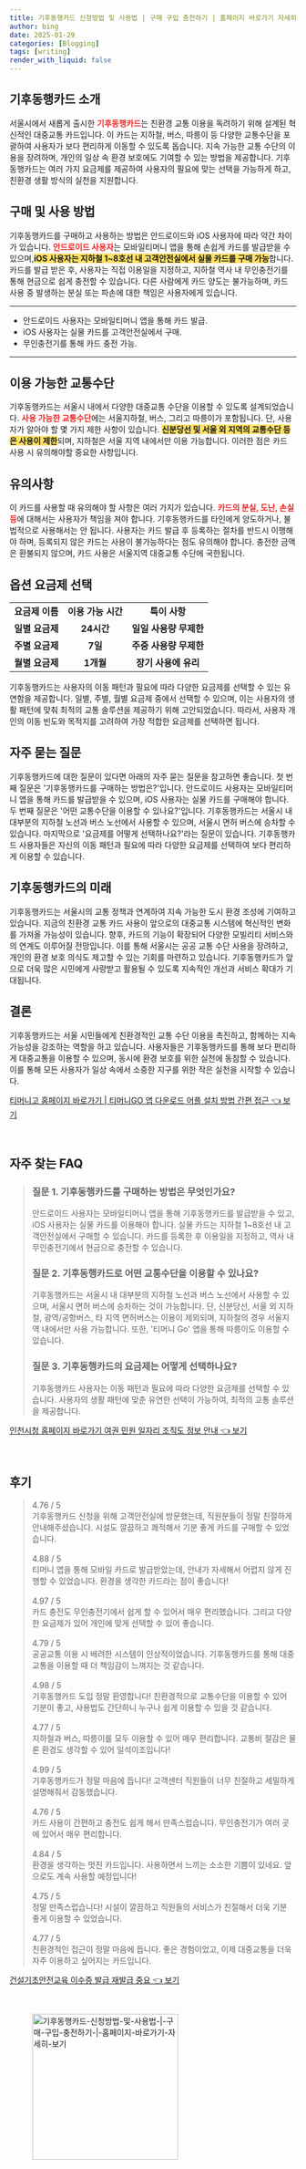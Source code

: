 ```yaml
---
title: 기후동행카드 신청방법 및 사용법 | 구매 구입 충전하기 | 홈페이지 바로가기 자세히 보기
author: bing
date: 2025-01-29
categories: [Blogging]
tags: [writing]
render_with_liquid: false
---
```



<h2 id='기후동행카드_소개'>기후동행카드 소개</h2>

<p>서울시에서 새롭게 출시한 <b><span style="color: #ee2323;">기후동행카드</span></b>는 친환경 교통 이용을 독려하기 위해 설계된 혁신적인 대중교통 카드입니다. 이 카드는 지하철, 버스, 따릉이 등 다양한 교통수단을 포괄하여 사용자가 보다 편리하게 이동할 수 있도록 돕습니다. 지속 가능한 교통 수단의 이용을 장려하며, 개인의 일상 속 환경 보호에도 기여할 수 있는 방법을 제공합니다. 기후동행카드는 여러 가지 요금제를 제공하여 사용자의 필요에 맞는 선택을 가능하게 하고, 친환경 생활 방식의 실천을 지원합니다.</p>

<h2 id='구매_사용_방법'>구매 및 사용 방법</h2>

<p>기후동행카드를 구매하고 사용하는 방법은 안드로이드와 iOS 사용자에 따라 약간 차이가 있습니다. <b><span style="color: #ee2323;">안드로이드 사용자</span></b>는 모바일티머니 앱을 통해 손쉽게 카드를 발급받을 수 있으며,<b><span style="background-color: #ffe066;">iOS 사용자는 지하철 1~8호선 내 고객안전실에서 실물 카드를 구매 가능</span></b>합니다. 카드를 발급 받은 후, 사용자는 직접 이용일을 지정하고, 지하철 역사 내 무인충전기를 통해 현금으로 쉽게 충전할 수 있습니다. 다른 사람에게 카드 양도는 불가능하며, 카드 사용 중 발생하는 분실 또는 파손에 대한 책임은 사용자에게 있습니다.</p>

<hr />

<ul>
    <li>안드로이드 사용자는 모바일티머니 앱을 통해 카드 발급.</li>
    <li>iOS 사용자는 실물 카드를 고객안전실에서 구매.</li>
    <li>무인충전기를 통해 카드 충전 가능.</li>
</ul>

<hr />

<h2 id='이용가능한_교통수단'>이용 가능한 교통수단</h2>

<p>기후동행카드는 서울시 내에서 다양한 대중교통 수단을 이용할 수 있도록 설계되었습니다. <b><span style="color: #ee2323;">사용 가능한 교통수단</span></b>에는 서울지하철, 버스, 그리고 따릉이가 포함됩니다. 단, 사용자가 알아야 할 몇 가지 제한 사항이 있습니다. <b><span style="background-color: #ffe066;">신분당선 및 서울 외 지역의 교통수단 등은 사용이 제한</span></b>되며, 지하철은 서울 지역 내에서만 이용 가능합니다. 이러한 점은 카드 사용 시 유의해야할 중요한 사항입니다.</p>

<h2 id='유의사항'>유의사항</h2>

<p>이 카드를 사용할 때 유의해야 할 사항은 여러 가지가 있습니다. <b><span style="color: #ee2323;">카드의 분실, 도난, 손실 등</span></b>에 대해서는 사용자가 책임을 져야 합니다. 기후동행카드를 타인에게 양도하거나, 불법적으로 사용해서는 안 됩니다. 사용자는 카드 발급 후 등록하는 절차를 반드시 이행해야 하며, 등록되지 않은 카드는 사용이 불가능하다는 점도 유의해야 합니다. 충전한 금액은 환불되지 않으며, 카드 사용은 서울지역 대중교통 수단에 국한됩니다.</p>

<h2 id='옵션_요금제'>옵션 요금제 선택</h2>

<table>
    <tr>
        <td style="text-align: center; height: 17px;"><b>요금제 이름</b></td>
        <td style="text-align: center; height: 17px;"><b>이용 가능 시간</b></td>
        <td style="text-align: center; height: 17px;"><b>특이 사항</b></td>
    </tr>
    <tr>
        <td style="text-align: center; height: 17px;"><b>일별 요금제</b></td>
        <td style="text-align: center; height: 17px;"><b>24시간</b></td>
        <td style="text-align: center; height: 17px;"><b>일일 사용량 무제한</b></td>
    </tr>
    <tr>
        <td style="text-align: center; height: 17px;"><b>주별 요금제</b></td>
        <td style="text-align: center; height: 17px;"><b>7일</b></td>
        <td style="text-align: center; height: 17px;"><b>주중 사용량 무제한</b></td>
    </tr>
    <tr>
        <td style="text-align: center; height: 17px;"><b>월별 요금제</b></td>
        <td style="text-align: center; height: 17px;"><b>1개월</b></td>
        <td style="text-align: center; height: 17px;"><b>장기 사용에 유리</b></td>
    </tr>
</table>

<p>기후동행카드는 사용자의 이동 패턴과 필요에 따라 다양한 요금제를 선택할 수 있는 유연함을 제공합니다. 일별, 주별, 월별 요금제 중에서 선택할 수 있으며, 이는 사용자의 생활 패턴에 맞춰 최적의 교통 솔루션을 제공하기 위해 고안되었습니다. 따라서, 사용자 개인의 이동 빈도와 목적지를 고려하여 가장 적합한 요금제를 선택하면 됩니다.</p>

<h2 id='자주_묻는_질문'>자주 묻는 질문</h2>

<p>기후동행카드에 대한 질문이 있다면 아래의 자주 묻는 질문을 참고하면 좋습니다. 첫 번째 질문은 '기후동행카드를 구매하는 방법은?'입니다. 안드로이드 사용자는 모바일티머니 앱을 통해 카드를 발급받을 수 있으며, iOS 사용자는 실물 카드를 구매해야 합니다. 두 번째 질문은 '어떤 교통수단을 이용할 수 있나요?'입니다. 기후동행카드는 서울시 내 대부분의 지하철 노선과 버스 노선에서 사용할 수 있으며, 서울시 면허 버스에 승차할 수 있습니다. 마지막으로 '요금제를 어떻게 선택하나요?'라는 질문이 있습니다. 기후동행카드 사용자들은 자신의 이동 패턴과 필요에 따라 다양한 요금제를 선택하여 보다 편리하게 이용할 수 있습니다.</p>

<h2 id='기후동행카드의_미래'>기후동행카드의 미래</h2>

<p>기후동행카드는 서울시의 교통 정책과 연계하여 지속 가능한 도시 환경 조성에 기여하고 있습니다. 지금의 친환경 교통 카드 사용이 앞으로의 대중교통 시스템에 혁신적인 변화를 가져올 가능성이 있습니다. 향후, 카드의 기능이 확장되어 다양한 모빌리티 서비스와의 연계도 이루어질 전망입니다. 이를 통해 서울시는 공공 교통 수단 사용을 장려하고, 개인의 환경 보호 의식도 제고할 수 있는 기회를 마련하고 있습니다. 기후동행카드가 앞으로 더욱 많은 시민에게 사랑받고 활용될 수 있도록 지속적인 개선과 서비스 확대가 기대됩니다.</p>

<h2 id='결론'>결론</h2>

<p>기후동행카드는 서울 시민들에게 친환경적인 교통 수단 이용을 촉진하고, 함께하는 지속 가능성을 강조하는 역할을 하고 있습니다. 사용자들은 기후동행카드를 통해 보다 편리하게 대중교통을 이용할 수 있으며, 동시에 환경 보호를 위한 실천에 동참할 수 있습니다. 이를 통해 모든 사용자가 일상 속에서 소중한 지구를 위한 작은 실천을 시작할 수 있습니다.</p>


<p><a class="click-button" title="티머니고 홈페이지 바로가기 | 티머니GO 앱 다운로드 어플 설치 방법 간편 접근" href="https://adkhouse.github.io/posts/%ED%8B%B0%EB%A8%B8%EB%8B%88%EA%B3%A0-%ED%99%88%ED%8E%98%EC%9D%B4%EC%A7%80-%EB%B0%94%EB%A1%9C%EA%B0%80%EA%B8%B0-%ED%8B%B0%EB%A8%B8%EB%8B%88GO-%EC%95%B1-%EB%8B%A4%EC%9A%B4%EB%A1%9C%EB%93%9C-%EC%96%B4%ED%94%8C-%EC%84%A4%EC%B9%98-%EB%B0%A9%EB%B2%95-%EA%B0%84%ED%8E%B8-%EC%A0%91%EA%B7%BC/" rel="dofollow">티머니고 홈페이지 바로가기 | 티머니GO 앱 다운로드 어플 설치 방법 간편 접근 👈 보기</a></p><br>
<h2 id='자주_찾는_FAQ'>자주 찾는 FAQ</h2>
<div itemscope="" itemtype="https://schema.org/FAQPage"> 
<blockquote> 
<div itemscope="" itemprop="mainEntity" itemtype="https://schema.org/Question"> <h3 itemprop="name">질문 1. 기후동행카드를 구매하는 방법은 무엇인가요?</h3> 
<div itemscope="" itemprop="acceptedAnswer" itemtype="https://schema.org/Answer"> 
<span itemprop="text"> <p>안드로이드 사용자는 모바일티머니 앱을 통해 기후동행카드를 발급받을 수 있고, iOS 사용자는 실물 카드를 이용해야 합니다. 실물 카드는 지하철 1~8호선 내 고객안전실에서 구매할 수 있습니다. 카드를 등록한 후 이용일을 지정하고, 역사 내 무인충전기에서 현금으로 충전할 수 있습니다.</p> </span> </div> </div> 

<div itemscope="" itemprop="mainEntity" itemtype="https://schema.org/Question"> <h3 itemprop="name">질문 2. 기후동행카드로 어떤 교통수단을 이용할 수 있나요?</h3> 
<div itemscope="" itemprop="acceptedAnswer" itemtype="https://schema.org/Answer"> 
<span itemprop="text"> <p>기후동행카드는 서울시 내 대부분의 지하철 노선과 버스 노선에서 사용할 수 있으며, 서울시 면허 버스에 승차하는 것이 가능합니다. 단, 신분당선, 서울 외 지하철, 광역/공항버스, 타 지역 면허버스는 이용이 제외되며, 지하철의 경우 서울지역 내에서만 사용 가능합니다. 또한, '티머니 Go' 앱을 통해 따릉이도 이용할 수 있습니다.</p> </span> </div> </div> 

<div itemscope="" itemprop="mainEntity" itemtype="https://schema.org/Question"> <h3 itemprop="name">질문 3. 기후동행카드의 요금제는 어떻게 선택하나요?</h3> 
<div itemscope="" itemprop="acceptedAnswer" itemtype="https://schema.org/Answer"> 
<span itemprop="text"> <p>기후동행카드 사용자는 이동 패턴과 필요에 따라 다양한 요금제를 선택할 수 있습니다. 사용자의 생활 패턴에 맞춘 유연한 선택이 가능하여, 최적의 교통 솔루션을 제공합니다.</p> </span> </div> </div> 

<p></blockquote> 
</div></p>
<p><a class="click-button" title="인천시청 홈페이지 바로가기 여권 민원 일자리 조직도 정보 안내" href="https://adkhouse.github.io/posts/%EC%9D%B8%EC%B2%9C%EC%8B%9C%EC%B2%AD-%ED%99%88%ED%8E%98%EC%9D%B4%EC%A7%80-%EB%B0%94%EB%A1%9C%EA%B0%80%EA%B8%B0-%EC%97%AC%EA%B6%8C-%EB%AF%BC%EC%9B%90-%EC%9D%BC%EC%9E%90%EB%A6%AC-%EC%A1%B0%EC%A7%81%EB%8F%84-%EC%A0%95%EB%B3%B4-%EC%95%88%EB%82%B4/" rel="dofollow">인천시청 홈페이지 바로가기 여권 민원 일자리 조직도 정보 안내 👈 보기</a></p><br>
<h2 id='후기'>후기</h2>
<div itemscope itemtype="https://schema.org/Product">
  <blockquote>
  <div itemprop="review" itemscope itemtype="https://schema.org/Review">
      <div itemprop="reviewRating" itemscope itemtype="https://schema.org/Rating"> <span itemprop="ratingValue">4.76</span> / <span itemprop="bestRating">5</span> </div>
      <span itemprop="reviewBody">기후동행카드 신청을 위해 고객안전실에 방문했는데, 직원분들이 정말 친절하게 안내해주셨습니다. 시설도 깔끔하고 쾌적해서 기분 좋게 카드를 구매할 수 있었습니다.</span>
  </div>
  <br>
  <div itemprop="review" itemscope itemtype="https://schema.org/Review">
      <div itemprop="reviewRating" itemscope itemtype="https://schema.org/Rating"> <span itemprop="ratingValue">4.88</span> / <span itemprop="bestRating">5</span> </div>
      <span itemprop="reviewBody">티머니 앱을 통해 모바일 카드로 발급받았는데, 안내가 자세해서 어렵지 않게 진행할 수 있었습니다. 환경을 생각한 카드라는 점이 좋습니다!</span>
  </div>
  <br>
  <div itemprop="review" itemscope itemtype="https://schema.org/Review">
      <div itemprop="reviewRating" itemscope itemtype="https://schema.org/Rating"> <span itemprop="ratingValue">4.97</span> / <span itemprop="bestRating">5</span> </div>
      <span itemprop="reviewBody">카드 충전도 무인충전기에서 쉽게 할 수 있어서 매우 편리했습니다. 그리고 다양한 요금제가 있어 개인에 맞게 선택할 수 있어 좋습니다.</span>
  </div>
  <br>
  <div itemprop="review" itemscope itemtype="https://schema.org/Review">
      <div itemprop="reviewRating" itemscope itemtype="https://schema.org/Rating"> <span itemprop="ratingValue">4.79</span> / <span itemprop="bestRating">5</span> </div>
      <span itemprop="reviewBody">공공교통 이용 시 배려한 시스템이 인상적이었습니다. 기후동행카드를 통해 대중교통을 이용할 때 더 책임감이 느껴지는 것 같습니다.</span>
  </div>
  <br>
  <div itemprop="review" itemscope itemtype="https://schema.org/Review">
      <div itemprop="reviewRating" itemscope itemtype="https://schema.org/Rating"> <span itemprop="ratingValue">4.98</span> / <span itemprop="bestRating">5</span> </div>
      <span itemprop="reviewBody">기후동행카드 도입 정말 환영합니다! 친환경적으로 교통수단을 이용할 수 있어 기분이 좋고, 사용법도 간단하니 누구나 쉽게 이용할 수 있을 것 같습니다.</span>
  </div>
  <br>
  <div itemprop="review" itemscope itemtype="https://schema.org/Review">
      <div itemprop="reviewRating" itemscope itemtype="https://schema.org/Rating"> <span itemprop="ratingValue">4.77</span> / <span itemprop="bestRating">5</span> </div>
      <span itemprop="reviewBody">지하철과 버스, 따릉이를 모두 이용할 수 있어 매우 편리합니다. 교통비 절감은 물론 환경도 생각할 수 있어 일석이조입니다!</span>
  </div>
  <br>
  <div itemprop="review" itemscope itemtype="https://schema.org/Review">
      <div itemprop="reviewRating" itemscope itemtype="https://schema.org/Rating"> <span itemprop="ratingValue">4.99</span> / <span itemprop="bestRating">5</span> </div>
      <span itemprop="reviewBody">기후동행카드가 정말 마음에 듭니다! 고객센터 직원들이 너무 친절하고 세밀하게 설명해줘서 감동했습니다.</span>
  </div>
  <br>
  <div itemprop="review" itemscope itemtype="https://schema.org/Review">
      <div itemprop="reviewRating" itemscope itemtype="https://schema.org/Rating"> <span itemprop="ratingValue">4.76</span> / <span itemprop="bestRating">5</span> </div>
      <span itemprop="reviewBody">카드 사용이 간편하고 충전도 쉽게 해서 만족스럽습니다. 무인충전기가 여러 곳에 있어서 매우 편리합니다.</span>
  </div>
  <br>
  <div itemprop="review" itemscope itemtype="https://schema.org/Review">
      <div itemprop="reviewRating" itemscope itemtype="https://schema.org/Rating"> <span itemprop="ratingValue">4.84</span> / <span itemprop="bestRating">5</span> </div>
      <span itemprop="reviewBody">환경을 생각하는 멋진 카드입니다. 사용하면서 느끼는 소소한 기쁨이 있네요. 앞으로도 계속 사용할 예정입니다!</span>
  </div>
  <br>
  <div itemprop="review" itemscope itemtype="https://schema.org/Review">
      <div itemprop="reviewRating" itemscope itemtype="https://schema.org/Rating"> <span itemprop="ratingValue">4.75</span> / <span itemprop="bestRating">5</span> </div>
      <span itemprop="reviewBody">정말 만족스럽습니다! 시설이 깔끔하고 직원들의 서비스가 친절해서 더욱 기분 좋게 이용할 수 있었습니다.</span>
  </div>
  <br>
  <div itemprop="review" itemscope itemtype="https://schema.org/Review">
      <div itemprop="reviewRating" itemscope itemtype="https://schema.org/Rating"> <span itemprop="ratingValue">4.77</span> / <span itemprop="bestRating">5</span> </div>
      <span itemprop="reviewBody">친환경적인 접근이 정말 마음에 듭니다. 좋은 경험이었고, 이제 대중교통을 더욱 자주 이용하고 싶어지는 카드입니다.</span>
  </div>
  </blockquote>
</div>
<p><a class="click-button" title="건설기초안전교육 이수증 발급 재발급 중요" href="https://adkhouse.github.io/posts/%EA%B1%B4%EC%84%A4%EA%B8%B0%EC%B4%88%EC%95%88%EC%A0%84%EA%B5%90%EC%9C%A1-%EC%9D%B4%EC%88%98%EC%A6%9D-%EB%B0%9C%EA%B8%89-%EC%9E%AC%EB%B0%9C%EA%B8%89-%EC%A4%91%EC%9A%94/" rel="dofollow">건설기초안전교육 이수증 발급 재발급 중요 👈 보기</a></p><br>
<figure class="image"><img src="https://adkhouse.github.io/assets/img/thumbnail/기후동행카드-신청방법-및-사용법-|-구매-구입-충전하기-|-홈페이지-바로가기-자세히-보기.webp" alt="기후동행카드-신청방법-및-사용법-|-구매-구입-충전하기-|-홈페이지-바로가기-자세히-보기" width="256" height="256"></figure>